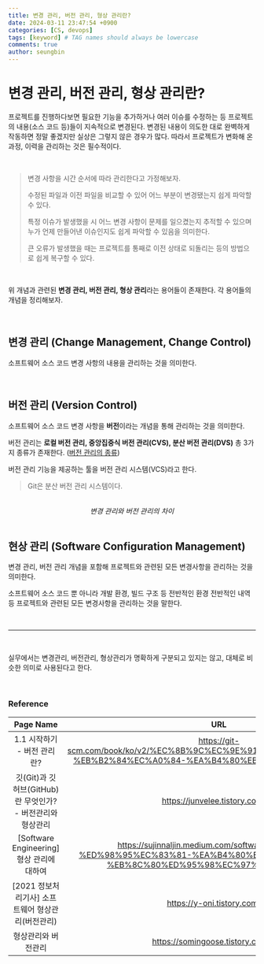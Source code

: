 ```yaml
---
title: 변경 관리, 버전 관리, 형상 관리란?
date: 2024-03-11 23:47:54 +0900
categories: [CS, devops]
tags: [keyword] # TAG names should always be lowercase
comments: true
author: seungbin
---
```


# 변경 관리, 버전 관리, 형상 관리란?

프로젝트를 진행하다보면 필요한 기능을 추가하거나 여러 이슈를 수정하는 등 프로젝트의 내용(소스 코드 등)들이 지속적으로 변경된다. 변경된 내용이 의도한 대로 완벽하게 작동하면 정말 좋겠지만 실상은 그렇지 않은 경우가 많다. 따라서 프로젝트가 변화해 온 과정, 이력을 관리하는 것은 필수적이다.

<br>

> 변경 사항을 시간 순서에 따라 관리한다고 가정해보자.
>
> 수정된 파일과 이전 파일을 비교할 수 있어 어느 부분이 변경됐는지 쉽게 파악할 수 있다.
>
> 특정 이슈가 발생했을 시 어느 변경 사항이 문제를 일으켰는지 추적할 수 있으며 누가 언제 만들어낸 이슈인지도 쉽게 파악할 수 있음을 의미한다.
>
> 큰 오류가 발생했을 때는 프로젝트를 통째로 이전 상태로 되돌리는 등의 방법으로 쉽게 복구할 수 있다.

<br>

위 개념과 관련된 **변경 관리, 버전 관리, 형상 관리**라는 용어들이 존재한다. 각 용어들의 개념을 정리해보자.

<br>

## 변경 관리 (Change Management, Change Control)

소프트웨어 소스 코드 변경 사항의 내용을 관리하는 것을 의미한다.

<br>

## 버전 관리 (Version Control)

소프트웨어 소스 코드 변경 사항을 **버전**이라는 개념을 통해 관리하는 것을 의미한다.

버전 관리는 **로컬 버전 관리, 중앙집중식 버전 관리(CVS), 분산 버전 관리(DVS)** 총 3가지 종류가 존재한다. ([버전 관리의 종류]())

버전 관리 기능을 제공하는 툴을 버전 관리 시스템(VCS)라고 한다.

> Git은 분산 버전 관리 시스템이다.

<br>

<div align="center">
    <em>변경 관리와 버전 관리의 차이</em>
</div>

<br>

## 현상 관리 (Software Configuration Management)

변경 관리, 버전 관리 개념을 포함해 프로젝트와 관련된 모든 변경사항을 관리하는 것을 의미한다.

소프트웨어 소스 코드 뿐 아니라 개발 환경, 빌드 구조 등 전반적인 환경 전반적인 내역 등 프로젝트와 관련된 모든 변경사항을 관리하는 것을 말한다.

<br>
<hr>
<br>

실무에서는 변경관리, 버전관리, 형상관리가 명확하게 구분되고 있지는 않고, 대체로 비슷한 의미로 사용된다고 한다.

<br>

### Reference

|                         Page Name                          |                                                                     URL                                                                     |  Author  |
| :--------------------------------------------------------: | :-----------------------------------------------------------------------------------------------------------------------------------------: | :------: |
|                1.1 시작하기 - 버전 관리란?                 |            https://git-scm.com/book/ko/v2/%EC%8B%9C%EC%9E%91%ED%95%98%EA%B8%B0-%EB%B2%84%EC%A0%84-%EA%B4%80%EB%A6%AC%EB%9E%80%3F            |          |
| 깃(Git)과 깃허브(GitHub)란 무엇인가? - 버전관리와 형상관리 |                                                       https://junvelee.tistory.com/21                                                       | junvely  |
|         [Software Engineering] 형상 관리에 대하여          | https://sujinnaljin.medium.com/software-engineering-%ED%98%95%EC%83%81-%EA%B4%80%EB%A6%AC%EC%97%90-%EB%8C%80%ED%95%98%EC%97%AC-932d14f6f341 |  naljin  |
|     [2021 정보처리기사] 소프트웨어 형상관리(버전관리)      |                                                        https://y-oni.tistory.com/83                                                         |  YonKim  |
|                    형상관리와 버전관리                     |                                                     https://somingoose.tistory.com/148                                                      | 소밍소밍 |
